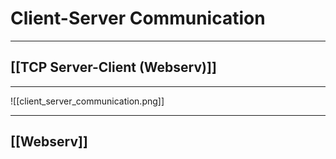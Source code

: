# Client-Server Communication
---
## [[TCP Server-Client (Webserv)]]
---
![[client_server_communication.png]]

---
## [[Webserv]]